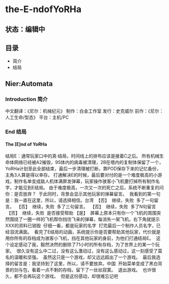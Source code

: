 # the-E-ndofYoRHa
## 状态：编辑中
## 目录
- 简介
- 结局

## Nier:Automata

### Introduction 简介
中文翻译：《尼尔：机械纪元》
制作：白金工作室
发行：史克威尔
前作：《尼尔：人工生命/型态》
平台：主机/PC

### End 结局
#### The [E]nd of YoRHa
  结局E：通常玩家口中的真·结局，时间线上的排布应该是接着C之后。
  所有机械生命体网络已经被A2摧毁，9S体内的病毒被清理，2B在塔内的复制体保留了一个，YoRHa计划至此全部结束，最后一步清理被打断，靠POD保存下来的记忆备份，主角3人算是得以幸存。
  打通解决E的时候，最后要对付的是一个难度极高的小游戏，制作名单变成敌人机体满屏发弹幕，玩家操作骇客小飞机要打掉所有制作名字，才能见到E结局。
  由于难度极高，一次又一次的死亡之后，系统不断重复的问你：是否放弃？
  于此同时，背景会显示其他玩家的弹幕留言。
  我看到的第一句是：我一直在这里，所以，请选择相信。台湾
  【否】
  继续，失败
  多了一句留言。
  【否】
  继续，失败
  多了三句留言。
  【否】
  继续，失败
  多了N句留言
  【否】
  继续，失败
  是否接受帮助
  【是】
  屏幕上原本只有你一个飞机的周围突然围绕了一圈一样的飞机帮你挡住飞来的弹幕，每消失一架飞机，右下角就提示XXX的资料已销毁
  仔细一看，都是玩家的名字
  打完最后一个制作人员名字，已经泪流满面。
  看完了E结局的动画，系统提示你是否要帮助其他玩家，代价就是用你所有的存档成为骇客小飞机，挡在其他玩家的身前，为他们打通结局E。
  这个设定感动了我，毅然决然的删除了71小时的所有存档，为了世界上的某一个玩家。
  很久没有这么中二过，没有这么激动过，没有这么感动过，这一刻感受了莫名的温暖和坚强。
  虽然这只是一个游戏，却又远远超出了一个游戏。
  最后我选择的留言是：我坚持到了这里，所以，请不要放弃。中国
  开始菜单变成了黑白背景的剑与包，看着一点不剩的存档，留下了一丝丝寂寞。
  退出游戏。
  也许很久，都不会再玩这个游戏。
  但是这份感动，却很难忘记吧
  
